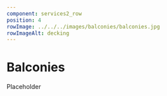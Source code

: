 ```yaml
---
component: services2_row
position: 4
rowImage: ../../../images/balconies/balconies.jpg
rowImageAlt: decking
---
```

#  Balconies

Placeholder

